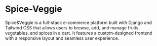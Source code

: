 # Spice-Veggie
Spice&amp;Veggie is a full-stack e-commerce platform built with Django and Tailwind CSS that allows users to browse, add, and manage fruits, vegetables, and spices in a cart. It features a custom-designed frontend with a responsive layout and seamless user experience.
